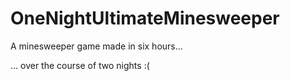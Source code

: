 # OneNightUltimateMinesweeper
A minesweeper game made in six hours...

... over the course of two nights :(
